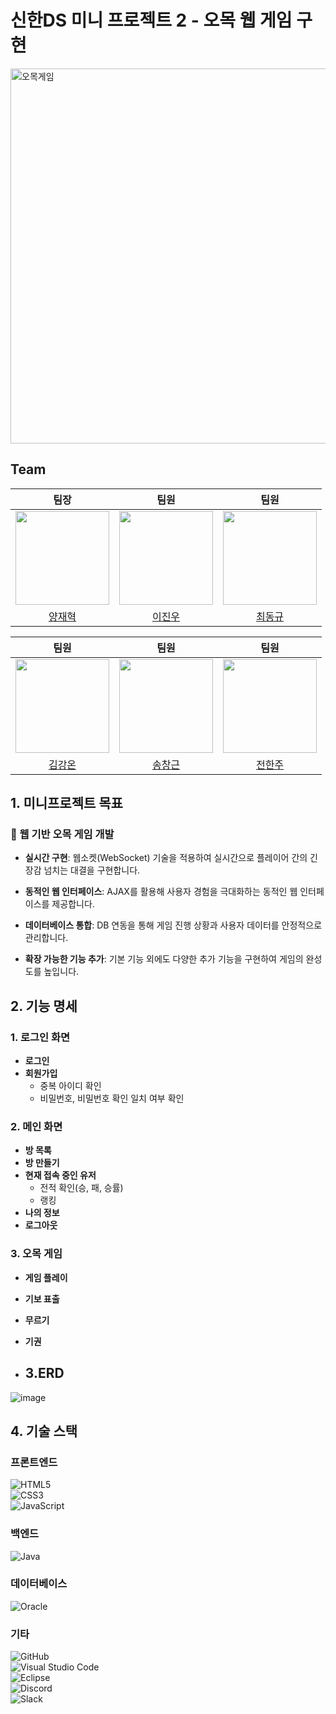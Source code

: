 # 신한DS 미니 프로젝트 2 - 오목 웹 게임 구현

<img src="https://github.com/dlehgus97/SHDS_Mini_Project2/assets/76528931/31441d4c-60a7-458c-bd33-b614f25349dd" width="600" alt="오목게임">

## Team
| 팀장 | 팀원 | 팀원 |
|:-:|:-:|:-:|
| <img src="https://avatars.githubusercontent.com/u/107400911?v=4" width="150" height="150"/> | <img src="https://avatars.githubusercontent.com/u/76528931?v=4" width="150" height="150"/> | <img src="https://avatars.githubusercontent.com/u/39136303?v=4" width="150" height="150"/> |
| [양재혁](https://github.com/Akkapda) | [이진우](https://github.com/dlehgus97) | [최동규](https://github.com/dongdongchoi) |

| 팀원 | 팀원 | 팀원 |
|:-:|:-:|:-:|
| <img src="https://avatars.githubusercontent.com/u/128129450?v=4" width="150" height="150"/> | <img src="https://avatars.githubusercontent.com/u/47552691?v=4" width="150" height="150"/> | <img src="https://avatars.githubusercontent.com/u/142489569?v=4" width="150" height="150"/> |
| [김강온](https://github.com/kimgo816) | [송창근](https://github.com/david8943) | [전한주](https://github.com/hanjucoding) |

## 1. 미니프로젝트 목표

### 🎯 웹 기반 오목 게임 개발

- **실시간 구현**: 웹소켓(WebSocket) 기술을 적용하여 실시간으로 플레이어 간의 긴장감 넘치는 대결을 구현합니다.
  
- **동적인 웹 인터페이스**: AJAX를 활용해 사용자 경험을 극대화하는 동적인 웹 인터페이스를 제공합니다.
  
- **데이터베이스 통합**: DB 연동을 통해 게임 진행 상황과 사용자 데이터를 안정적으로 관리합니다.
  
- **확장 가능한 기능 추가**: 기본 기능 외에도 다양한 추가 기능을 구현하여 게임의 완성도를 높입니다.

## 2. 기능 명세

### 1. 로그인 화면
- **로그인**
- **회원가입**
  - 중복 아이디 확인
  - 비밀번호, 비밀번호 확인 일치 여부 확인

### 2. 메인 화면
- **방 목록**
- **방 만들기**
- **현재 접속 중인 유저**
  - 전적 확인(승, 패, 승률)
  - 랭킹
- **나의 정보**
- **로그아웃**

### 3. 오목 게임
- **게임 플레이**
- **기보 표출**
- **무르기**
- **기권**

- ## 3.ERD

![image](https://github.com/dlehgus97/SHDS_Mini_Project2/assets/76528931/15246482-03b1-4f11-b489-79cfd47ed310)

## 4. 기술 스택

### 프론트엔드
![HTML5](https://img.shields.io/badge/html5-%23E34F26.svg?style=for-the-badge&logo=html5&logoColor=white)  
![CSS3](https://img.shields.io/badge/css3-%231572B6.svg?style=for-the-badge&logo=css3&logoColor=white)  
![JavaScript](https://img.shields.io/badge/javascript-%23323330.svg?style=for-the-badge&logo=javascript&logoColor=%23F7DF1E)

### 백엔드
![Java](https://img.shields.io/badge/java-%23ED8B00.svg?style=for-the-badge&logo=openjdk&logoColor=white)

### 데이터베이스
![Oracle](https://img.shields.io/badge/Oracle-F80000?style=for-the-badge&logo=oracle&logoColor=white)

### 기타
![GitHub](https://img.shields.io/badge/github-%23121011.svg?style=for-the-badge&logo=github&logoColor=white)  
![Visual Studio Code](https://img.shields.io/badge/Visual%20Studio%20Code-0078d7.svg?style=for-the-badge&logo=visual-studio-code&logoColor=white)  
![Eclipse](https://img.shields.io/badge/Eclipse-FE7A16.svg?style=for-the-badge&logo=Eclipse&logoColor=white)  
![Discord](https://img.shields.io/badge/Discord-%235865F2.svg?style=for-the-badge&logo=discord&logoColor=white)  
![Slack](https://img.shields.io/badge/Slack-4A154B?style=for-the-badge&logo=slack&logoColor=white)







